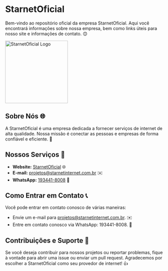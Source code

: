 # StarnetOficial

Bem-vindo ao repositório oficial da empresa StarnetOficial. Aqui você encontrará informações sobre nossa empresa, bem como links úteis para nosso site e informações de contato. 😊

<img src="https://www.starnetinternet.com.br/assets/img/Starnet.png" alt="StarnetOficial Logo" width="200">

## Sobre Nós 🌐

A StarnetOficial é uma empresa dedicada a fornecer serviços de internet de alta qualidade. Nossa missão é conectar as pessoas e empresas de forma confiável e eficiente. 🚀

## Nossos Serviços 🌟

- **Website:** [StarnetOficial](https://www.starnetinternet.com.br) 🌐
- **E-mail:** [projetos@starnetinternet.com.br](mailto:projetos@starnetinternet.com.br) ✉️
- **WhatsApp:** [193441-8008](https://wa.me/1934418008) 📱

## Como Entrar em Contato 📞

Você pode entrar em contato conosco de várias maneiras:

- Envie um e-mail para projetos@starnetinternet.com.br. ✉️
- Entre em contato conosco via WhatsApp: 193441-8008. 📱

## Contribuições e Suporte 🙌

Se você deseja contribuir para nossos projetos ou reportar problemas, fique à vontade para abrir uma issue ou enviar um pull request. Agradecemos por escolher a StarnetOficial como seu provedor de internet! 👍
